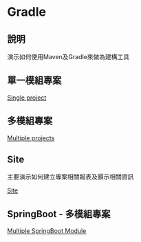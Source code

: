 # Gradle

## 說明

演示如何使用Maven及Gradle來做為建構工具

## 單一模組專案

[Single project](./single)

## 多模組專案

[Multiple projects](./multi)

## Site

主要演示如何建立專案相關報表及顥示相關資訊

[Site](./site)

## SpringBoot - 多模組專案

[Multiple SpringBoot Module](./spring-multi)
